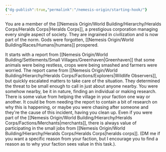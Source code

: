 ```yaml
---
{"dg-publish":true,"permalink":"/nemesis-origin/starting-hook/"}
---
```


You are a member of the [[Nemesis Origin/World Building/Hierarchy/Heralds Corps/Heralds Corps\|Heralds Corps]], a prestigious corporation managing every single aspect of society. They are ingrained in civilization and is now part of the norm. Gods were forgotten, [[Nemesis Origin/World Building/Races/Humans\|humans]] prospered. 

It starts with a report from [[Nemesis Origin/World Building/Settlements/Small Villages/Greenhaven\|Greenhaven]] that some animals were being restless, crops were being smashed and farmers were worried. The report came from [[Nemesis Origin/World Building/Hierarchy/Heralds Corps/Factions/Explorers\|Wildlife Observers]], but quickly escalated matters to take care of the situation. They determined the threat to be small enough to call in just about anyone nearby. You were somehow nearby, be it in nature, finding an individual or making research. There is some value from helping the village in your faction one way or another. It could be from needing the report to contain a bit of research on why this is happening, or maybe you were chasing after someone and they're the cause of this incident, having you clean up. Even if you were part of the [[Nemesis Origin/World Building/Hierarchy/Heralds Corps/Factions/Merchants\|merchants]], there is always value of participating in the small jobs from [[Nemesis Origin/World Building/Hierarchy/Heralds Corps/Heralds Corps\|heralds corps]]. (DM me if you want a specific reason from your faction, but I encourage you to find a reason as to why your faction sees value in this task.). 